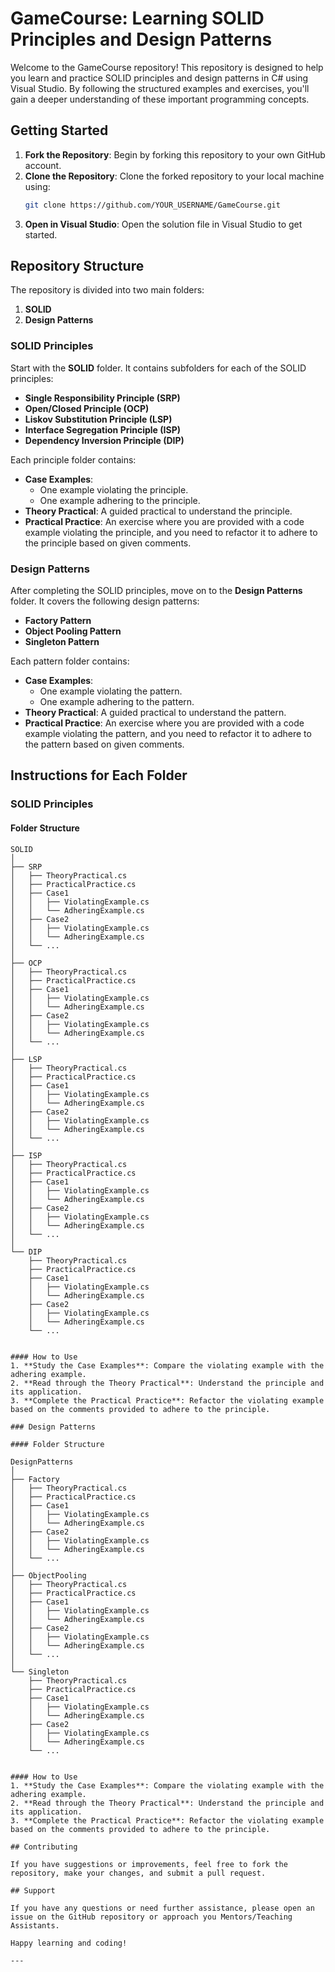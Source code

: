 # GameCourse: Learning SOLID Principles and Design Patterns

Welcome to the GameCourse repository! This repository is designed to help you learn and practice SOLID principles and design patterns in C# using Visual Studio. By following the structured examples and exercises, you'll gain a deeper understanding of these important programming concepts.

## Getting Started

1. **Fork the Repository**: Begin by forking this repository to your own GitHub account.
2. **Clone the Repository**: Clone the forked repository to your local machine using:
   ```bash
   git clone https://github.com/YOUR_USERNAME/GameCourse.git
   ```
3. **Open in Visual Studio**: Open the solution file in Visual Studio to get started.

## Repository Structure

The repository is divided into two main folders:
1. **SOLID**
2. **Design Patterns**

### SOLID Principles

Start with the **SOLID** folder. It contains subfolders for each of the SOLID principles:
- **Single Responsibility Principle (SRP)**
- **Open/Closed Principle (OCP)**
- **Liskov Substitution Principle (LSP)**
- **Interface Segregation Principle (ISP)**
- **Dependency Inversion Principle (DIP)**

Each principle folder contains:
- **Case Examples**: 
  - One example violating the principle.
  - One example adhering to the principle.
- **Theory Practical**: A guided practical to understand the principle.
- **Practical Practice**: An exercise where you are provided with a code example violating the principle, and you need to refactor it to adhere to the principle based on given comments.

### Design Patterns

After completing the SOLID principles, move on to the **Design Patterns** folder. It covers the following design patterns:
- **Factory Pattern**
- **Object Pooling Pattern**
- **Singleton Pattern**

Each pattern folder contains:
- **Case Examples**: 
  - One example violating the pattern.
  - One example adhering to the pattern.
- **Theory Practical**: A guided practical to understand the pattern.
- **Practical Practice**: An exercise where you are provided with a code example violating the pattern, and you need to refactor it to adhere to the pattern based on given comments.

## Instructions for Each Folder

### SOLID Principles

#### Folder Structure
```
SOLID
│
├── SRP
│   ├── TheoryPractical.cs
│   ├── PracticalPractice.cs
│   ├── Case1
│   │   ├── ViolatingExample.cs
│   │   └── AdheringExample.cs
│   ├── Case2
│   │   ├── ViolatingExample.cs
│   │   └── AdheringExample.cs
│   └── ...
│
├── OCP
│   ├── TheoryPractical.cs
│   ├── PracticalPractice.cs
│   ├── Case1
│   │   ├── ViolatingExample.cs
│   │   └── AdheringExample.cs
│   ├── Case2
│   │   ├── ViolatingExample.cs
│   │   └── AdheringExample.cs
│   └── ...
│
├── LSP
│   ├── TheoryPractical.cs
│   ├── PracticalPractice.cs
│   ├── Case1
│   │   ├── ViolatingExample.cs
│   │   └── AdheringExample.cs
│   ├── Case2
│   │   ├── ViolatingExample.cs
│   │   └── AdheringExample.cs
│   └── ...
│
├── ISP
│   ├── TheoryPractical.cs
│   ├── PracticalPractice.cs
│   ├── Case1
│   │   ├── ViolatingExample.cs
│   │   └── AdheringExample.cs
│   ├── Case2
│   │   ├── ViolatingExample.cs
│   │   └── AdheringExample.cs
│   └── ...
│
└── DIP
    ├── TheoryPractical.cs
    ├── PracticalPractice.cs
    ├── Case1
    │   ├── ViolatingExample.cs
    │   └── AdheringExample.cs
    ├── Case2
    │   ├── ViolatingExample.cs
    │   └── AdheringExample.cs
    └── ...


#### How to Use
1. **Study the Case Examples**: Compare the violating example with the adhering example.
2. **Read through the Theory Practical**: Understand the principle and its application.
3. **Complete the Practical Practice**: Refactor the violating example based on the comments provided to adhere to the principle.

### Design Patterns

#### Folder Structure

DesignPatterns
│
├── Factory
│   ├── TheoryPractical.cs
│   ├── PracticalPractice.cs
│   ├── Case1
│   │   ├── ViolatingExample.cs
│   │   └── AdheringExample.cs
│   ├── Case2
│   │   ├── ViolatingExample.cs
│   │   └── AdheringExample.cs
│   └── ...
│
├── ObjectPooling
│   ├── TheoryPractical.cs
│   ├── PracticalPractice.cs
│   ├── Case1
│   │   ├── ViolatingExample.cs
│   │   └── AdheringExample.cs
│   ├── Case2
│   │   ├── ViolatingExample.cs
│   │   └── AdheringExample.cs
│   └── ...
│
└── Singleton
    ├── TheoryPractical.cs
    ├── PracticalPractice.cs
    ├── Case1
    │   ├── ViolatingExample.cs
    │   └── AdheringExample.cs
    ├── Case2
    │   ├── ViolatingExample.cs
    │   └── AdheringExample.cs
    └── ...


#### How to Use
1. **Study the Case Examples**: Compare the violating example with the adhering example.
2. **Read through the Theory Practical**: Understand the principle and its application.
3. **Complete the Practical Practice**: Refactor the violating example based on the comments provided to adhere to the principle.

## Contributing

If you have suggestions or improvements, feel free to fork the repository, make your changes, and submit a pull request.

## Support

If you have any questions or need further assistance, please open an issue on the GitHub repository or approach you Mentors/Teaching Assistants.

Happy learning and coding!

---
